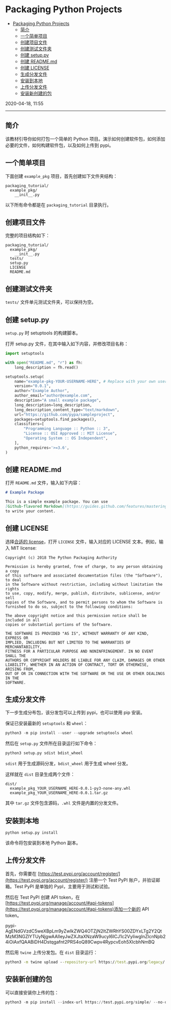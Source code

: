 # Packaging Python Projects

- [Packaging Python Projects](#packaging-python-projects)
  - [简介](#简介)
  - [一个简单项目](#一个简单项目)
  - [创建项目文件](#创建项目文件)
  - [创建测试文件夹](#创建测试文件夹)
  - [创建 setup.py](#创建-setuppy)
  - [创建 README.md](#创建-readmemd)
  - [创建 LICENSE](#创建-license)
  - [生成分发文件](#生成分发文件)
  - [安装到本地](#安装到本地)
  - [上传分发文件](#上传分发文件)
  - [安装新创建的包](#安装新创建的包)

2020-04-18, 11:55
***

## 简介

该教材引导你如何打包一个简单的 Python 项目。演示如何创建软件包，如何添加必要的文件，如何构建软件包，以及如何上传到 pypi。

## 一个简单项目

下面创建 `example_pkg` 项目，首先创建如下文件夹结构：

```text
packaging_tutorial/
  example_pkg/
    __init__.py
```

以下所有命令都是在 `packaging_tutorial` 目录执行。

## 创建项目文件

完整的项目结构如下：

```text
packaging_tutorial/
  example_pkg/
    __init__.py
  tests/
  setup.py
  LICENSE
  README.md
```

## 创建测试文件夹

`tests/` 文件单元测试文件夹，可以保持为空。

## 创建 setup.py

`setup.py` 时 setuptools 的构建脚本。

打开 setup.py 文件，在其中输入如下内容，并修改项目名称：

```py
import setuptools

with open("README.md", "r") as fh:
    long_description = fh.read()

setuptools.setup(
    name="example-pkg-YOUR-USERNAME-HERE", # Replace with your own username
    version="0.0.1",
    author="Example Author",
    author_email="author@example.com",
    description="A small example package",
    long_description=long_description,
    long_description_content_type="text/markdown",
    url="https://github.com/pypa/sampleproject",
    packages=setuptools.find_packages(),
    classifiers=[
        "Programming Language :: Python :: 3",
        "License :: OSI Approved :: MIT License",
        "Operating System :: OS Independent",
    ],
    python_requires='>=3.6',
)
```

## 创建 README.md

打开 `README.md` 文件，输入如下内容：

```md
# Example Package

This is a simple example package. You can use
[Github-flavored Markdown](https://guides.github.com/features/mastering-markdown/)
to write your content.
```

## 创建 LICENSE

选择[合适的 license](https://choosealicense.com/)，打开 `LICENSE` 文件，输入对应的 LICENSE 文本。例如，输入 MIT license:

```text
Copyright (c) 2018 The Python Packaging Authority

Permission is hereby granted, free of charge, to any person obtaining a copy
of this software and associated documentation files (the "Software"), to deal
in the Software without restriction, including without limitation the rights
to use, copy, modify, merge, publish, distribute, sublicense, and/or sell
copies of the Software, and to permit persons to whom the Software is
furnished to do so, subject to the following conditions:

The above copyright notice and this permission notice shall be included in all
copies or substantial portions of the Software.

THE SOFTWARE IS PROVIDED "AS IS", WITHOUT WARRANTY OF ANY KIND, EXPRESS OR
IMPLIED, INCLUDING BUT NOT LIMITED TO THE WARRANTIES OF MERCHANTABILITY,
FITNESS FOR A PARTICULAR PURPOSE AND NONINFRINGEMENT. IN NO EVENT SHALL THE
AUTHORS OR COPYRIGHT HOLDERS BE LIABLE FOR ANY CLAIM, DAMAGES OR OTHER
LIABILITY, WHETHER IN AN ACTION OF CONTRACT, TORT OR OTHERWISE, ARISING FROM,
OUT OF OR IN CONNECTION WITH THE SOFTWARE OR THE USE OR OTHER DEALINGS IN THE
SOFTWARE.
```

## 生成分发文件

下一步生成分布包，该分发包可以上传到 pypi，也可以使用 pip 安装。

保证已安装最新的 `setuptools` 和 `wheel`：

```py
python3 -m pip install --user --upgrade setuptools wheel
```

然后在 `setup.py` 文件所在目录运行如下命令：

```py
python3 setup.py sdist bdist_wheel
```

`sdist` 用于生成源码分发，`bdist_wheel` 用于生成 wheel 分发。

这样就在 `dist` 目录生成两个文件：

```text
dist/
  example_pkg_YOUR_USERNAME_HERE-0.0.1-py3-none-any.whl
  example_pkg_YOUR_USERNAME_HERE-0.0.1.tar.gz
```

其中 `tar.gz` 文件包含源码，`.whl` 文件是内置的分发文件。

## 安装到本地

```
python setup.py install
```

该命令将包安装到本地 Python 副本。

## 上传分发文件

首先，你需要在 [https://test.pypi.org/account/register/](https://test.pypi.org/account/register/) 注册一个 Test PyPI 账户，并验证邮箱。Test PyPI 是单独的 PypI，主要用于测试和试验。

然后在 Test PyPI 创建 API token，在[https://test.pypi.org/manage/account/#api-tokens](https://test.pypi.org/manage/account/#api-tokens)添加一个新的 API token。

pypi-AgENdGVzdC5weXBpLm9yZwIkZWQ4OTZjN2ItZWRhYS00ZDYxLTg2Y2QtMzM3NGZlYTUyNjgwAAIleyJwZXJtaXNzaW9ucyI6ICJ1c2VyIiwgInZlcnNpb24iOiAxfQAABiDH4Dstqgafnt2PRS4oQ89Cwpv4RypcvEoh5XIcbhNmBQ

然后用 `twine` 上传分发包。在 `dist` 目录运行：

```cmd
python3 -m twine upload --repository-url https://test.pypi.org/legacy/ dist/*
```

## 安装新创建的包

可以直接安装你上传的包：

```py
python3 -m pip install --index-url https://test.pypi.org/simple/ --no-deps example-pkg-YOUR-USERNAME-HERE
```
